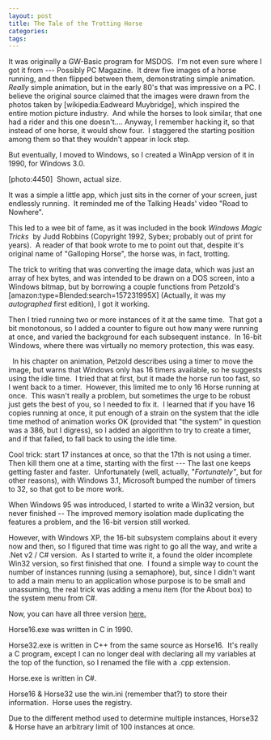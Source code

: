 ```yaml
---
layout: post
title: The Tale of the Trotting Horse
categories: 
tags: 
---
```


  <p>It was originally a GW-Basic program for MSDOS.  I'm not even sure where I got it from --- Possibly PC Magazine.  It drew five images of a horse running, and then flipped between them, demonstrating simple animation.  <em>Really </em>simple animation, but in the early 80's that was impressive on a PC. I believe the original source claimed that the images were drawn from the photos taken by [wikipedia:Eadweard Muybridge], which inspired the entire motion picture industry.  And while the horses to look similar, that one had a rider and this one doesn't.... Anyway, I remember hacking it, so that instead of one horse, it would show four.  I staggered the starting position among them so that they wouldn't appear in lock step.</p> <p>But eventually, I moved to Windows, so I created a WinApp version of it in 1990, for Windows 3.0. </p> <p>[photo:4450]  Shown, actual size.</p> <p>It was a simple a little app, which just sits in the corner of your screen, just endlessly running.  It reminded me of the Talking Heads' video "Road to Nowhere".</p> <p>This led to a wee bit of fame, as it was included in the book <em>Windows Magic Tricks  </em>by Judd Robbins (Copyright 1992, Sybex; probably out of print for years).  A reader of that book wrote to me to point out that, despite it's original name of "Galloping Horse", the horse was, in fact, trotting.</p> <p>The trick to writing that was converting the image data, which was just an array of hex bytes, and was intended to be drawn on a DOS screen, into a Windows bitmap, but by borrowing a couple functions from Petzold's [amazon:type=Blended:search=157231995X] (Actually, it was my <em>autographed</em> first edition), I got it working.</p> <p>Then I tried running two or more instances of it at the same time.  That got a bit monotonous, so I added a counter to figure out how many were running at once, and varied the background for each subsequent instance.  In 16-bit Windows, where there was virtually no memory protection, this was easy. </p> <p>  In his chapter on animation, Petzold describes using a timer to move the image, but warns that Windows only has 16 timers available, so he suggests using the idle time.  I tried that at first, but it made the horse run too fast, so I went back to a timer.  However, this limited me to only 16 Horse running at once.  This wasn't really a problem, but sometimes the urge to be robust just gets the best of you, so I needed to fix it.  I learned that if you have 16 copies running at once, it put enough of a strain on the system that the idle time method of animation works OK (provided that "the system" in question was a 386, but I digress), so I added an algorithm to try to create a timer, and if that failed, to fall back to using the idle time.  </p> <p>Cool trick: start 17 instances at once, so that the 17th is not using a timer.  Then kill them one at a time, starting with the first --- The last one keeps getting faster and faster.  Unfortunately (well, actually, "<em>Fortunately"</em>, but for other reasons), with Windows 3.1, Microsoft bumped the number of timers to 32, so that got to be more work.</p> <p>When Windows 95 was introduced, I started to write a Win32 version, but never finished -- The improved memory isolation made duplicating the features a problem, and the 16-bit version still worked.</p> <p>However, with Windows XP, the 16-bit subsystem complains about it every now and then, so I figured that time was right to go all the way, and write a .Net v2 / C# version.  As I started to write it, a found the older incomplete Win32 version, so first finished that one.  I found a simple way to count the number of instances running (using a semaphore), but, since I didn't want to add a main menu to an application whose purpose is to be small and unassuming, the real trick was adding a menu item (for the About box) to the system menu from C#. </p> <p>Now, you can have all three version <a href="http://honestillusion.com/files/folders/misc/entry4451.aspx">here.</a></p> <p>Horse16.exe was written in C in 1990.</p> <p>Horse32.exe is written in C++ from the same source as Horse16.  It's really a C program, except I can no longer deal with declaring all my variables at the top of the function, so I renamed the file with a .cpp extension.</p> <p>Horse.exe is written in C#.</p> <p>Horse16 &amp; Horse32 use the win.ini (remember that?) to store their information.  Horse uses the registry.</p> <p>Due to the different method used to determine multiple instances, Horse32 &amp; Horse have an arbitrary limit of 100 instances at once.</p>